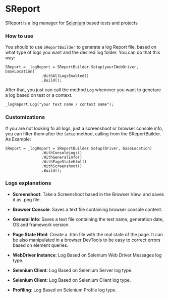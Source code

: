 # SReport
SReport is a log manager for [Selenium](https://github.com/SeleniumHQ/selenium) based tests and projects

### How to use

You should to use `SReportBuilder` to generate a log Report file, based on what type of logs you want and the desired log folder. You can do that this way:

```
SReport = _logReport = SReportBuilder.Setup(yourIWebDriver, baseLocation)
                .WithAllLogsEnabled()
                .Build();
```

After that, you just can call the method `Log` whenever you want to genetare a log based on test or a context.

```
_logReport.Log("your text name / context name");
```


### Customizations

If you are not looking fo all logs, just a screenshoot or browser console info, you can filter them after the `Setup` method, calling from the SReportBuilder. As Example:

```
SReport = _logReport = SReportBuilder.Setup(Driver, baseLocation)
                .WithConsoleLogs()
                .WithGeneralInfo()
                .WithPageStateHtml()
                .WithScreenshoot()
                .Build();
```

### Logs explanations

* **Screenshoot**: 
Take a Screenshoot based in the Browser View, and saves it as .png file.

* **Browser Console**: 
Saves a text file containing browser console content.

* **General Info**:
Saves a text file containing the test name, generation date, OS and framework version.

* **Page State Html**:
Create a .htm file with the real state of the page. It can be also manipulated in a browser DevTools to be easy to correct errors based on element queries.

* **WebDriver Instance**:
Log Based on Selenium Web Driver Messages log type.

* **Selenium Client**:
Log Based on Selenium Server log type. 

* **Selenium Client**:
Log Based on Selenium Client log type. 

* **Profiling**:
Log Based on Selenium Profile log type. 


